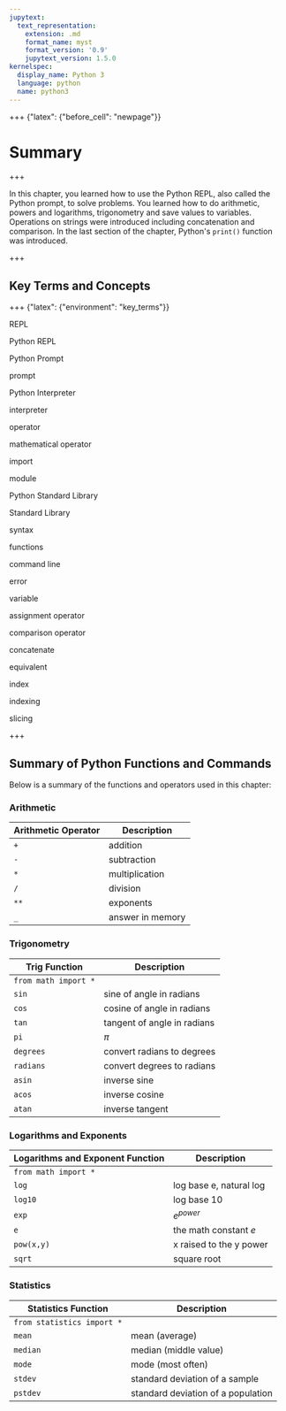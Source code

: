 ```yaml
---
jupytext:
  text_representation:
    extension: .md
    format_name: myst
    format_version: '0.9'
    jupytext_version: 1.5.0
kernelspec:
  display_name: Python 3
  language: python
  name: python3
---
```


+++ {"latex": {"before_cell": "newpage"}}

# Summary

+++

In this chapter, you learned how to use the Python REPL, also called the Python prompt, to solve problems. You learned how to do arithmetic, powers and logarithms, trigonometry and save values to variables. Operations on strings were introduced including concatenation and comparison. In the last section of the chapter, Python's ```print()``` function was introduced.

+++

## Key Terms and Concepts

+++ {"latex": {"environment": "key_terms"}}

REPL

Python REPL

Python Prompt

prompt

Python Interpreter

interpreter

operator

mathematical operator

import

module

Python Standard Library

Standard Library

syntax

functions

command line

error

variable

assignment operator

comparison operator

concatenate

equivalent

index

indexing

slicing

+++

## Summary of Python Functions and Commands

Below is a summary of the functions and operators used in this chapter:

### Arithmetic

| Arithmetic Operator | Description |
| --- | --- |
| ```+``` | addition |
| ```-``` | subtraction |
| ```*``` | multiplication |
| ```/``` | division |
| ```**``` | exponents |
| ```_``` | answer in memory |

### Trigonometry

| Trig Function | Description |
| --- | ---|
| ```from math import *``` | |
| ```sin``` | sine of angle in radians |
| ```cos``` | cosine of angle in radians |
| ```tan``` | tangent of angle in radians |
| ```pi``` | $\pi$ |
| ```degrees``` | convert radians to degrees |
| ```radians``` | convert degrees to radians |
| ```asin``` |    inverse sine |
| ```acos``` |    inverse cosine |
| ```atan``` |   inverse tangent  |

### Logarithms and Exponents

| Logarithms and Exponent Function | Description |
| --- | ---|
| ```from math import *``` | |
| ```log``` |  log base e, natural log |
| ```log10``` |  log base 10 |
| ```exp``` |  $e^{power}$ |
|  ```e``` |  the math constant $e$ |
|  ```pow(x,y)``` |  x raised to the y power |
|  ```sqrt``` |  square root |

### Statistics

| Statistics Function | Description |
| --- | ---|
| ```from statistics import *``` | |
| ```mean``` | mean (average) |
| ```median``` | median (middle value) |
| ```mode``` | mode (most often) |
| ```stdev``` | standard deviation of a sample |
| ```pstdev``` | standard deviation of a population |

```{code-cell} ipython3

```
